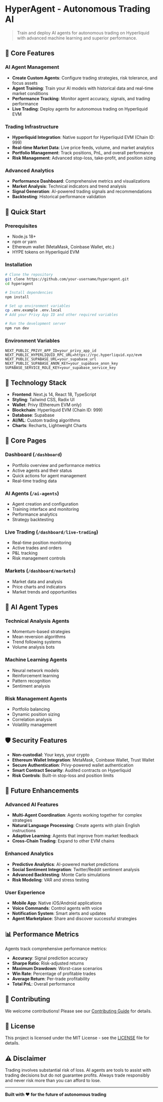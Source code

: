# HyperAgent - Autonomous Trading AI

> Train and deploy AI agents for autonomous trading on Hyperliquid with advanced machine learning and superior performance.

## 🤖 Core Features

### AI Agent Management
- **Create Custom Agents**: Configure trading strategies, risk tolerance, and focus assets
- **Agent Training**: Train your AI models with historical data and real-time market conditions
- **Performance Tracking**: Monitor agent accuracy, signals, and trading performance
- **Live Trading**: Deploy agents for autonomous trading on Hyperliquid EVM

### Trading Infrastructure
- **Hyperliquid Integration**: Native support for Hyperliquid EVM (Chain ID: 999)
- **Real-time Market Data**: Live price feeds, volume, and market analytics
- **Portfolio Management**: Track positions, PnL, and overall performance
- **Risk Management**: Advanced stop-loss, take-profit, and position sizing

### Advanced Analytics
- **Performance Dashboard**: Comprehensive metrics and visualizations
- **Market Analysis**: Technical indicators and trend analysis
- **Signal Generation**: AI-powered trading signals and recommendations
- **Backtesting**: Historical performance validation

## 🚀 Quick Start

### Prerequisites
- Node.js 18+ 
- npm or yarn
- Ethereum wallet (MetaMask, Coinbase Wallet, etc.)
- HYPE tokens on Hyperliquid EVM

### Installation

```bash
# Clone the repository
git clone https://github.com/your-username/hyperagent.git
cd hyperagent

# Install dependencies
npm install

# Set up environment variables
cp .env.example .env.local
# Add your Privy App ID and other required variables

# Run the development server
npm run dev
```

### Environment Variables

```env
NEXT_PUBLIC_PRIVY_APP_ID=your_privy_app_id
NEXT_PUBLIC_HYPERLIQUID_RPC_URL=https://rpc.hyperliquid.xyz/evm
NEXT_PUBLIC_SUPABASE_URL=your_supabase_url
NEXT_PUBLIC_SUPABASE_ANON_KEY=your_supabase_anon_key
SUPABASE_SERVICE_ROLE_KEY=your_supabase_service_key
```

## 🔧 Technology Stack

- **Frontend**: Next.js 14, React 18, TypeScript
- **Styling**: Tailwind CSS, Radix UI
- **Wallet**: Privy (Ethereum EVM only)
- **Blockchain**: Hyperliquid EVM (Chain ID: 999)
- **Database**: Supabase
- **AI/ML**: Custom trading algorithms
- **Charts**: Recharts, Lightweight Charts

## 📱 Core Pages

### Dashboard (`/dashboard`)
- Portfolio overview and performance metrics
- Active agents and their status
- Quick actions for agent management
- Real-time trading data

### AI Agents (`/ai-agents`)
- Agent creation and configuration
- Training interface and monitoring
- Performance analytics
- Strategy backtesting

### Live Trading (`/dashboard/live-trading`)
- Real-time position monitoring
- Active trades and orders
- P&L tracking
- Risk management controls

### Markets (`/dashboard/markets`)
- Market data and analysis
- Price charts and indicators
- Market trends and opportunities



## 🤖 AI Agent Types

### Technical Analysis Agents
- Momentum-based strategies
- Mean reversion algorithms
- Trend following systems
- Volume analysis bots

### Machine Learning Agents
- Neural network models
- Reinforcement learning
- Pattern recognition
- Sentiment analysis

### Risk Management Agents
- Portfolio balancing
- Dynamic position sizing
- Correlation analysis
- Volatility management

## 🛡️ Security Features

- **Non-custodial**: Your keys, your crypto
- **Ethereum Wallet Integration**: MetaMask, Coinbase Wallet, Trust Wallet
- **Secure Authentication**: Privy-powered wallet authentication
- **Smart Contract Security**: Audited contracts on Hyperliquid
- **Risk Controls**: Built-in stop-loss and position limits

## 🔮 Future Enhancements

### Advanced AI Features
- **Multi-Agent Coordination**: Agents working together for complex strategies
- **Natural Language Processing**: Create agents with plain English instructions
- **Adaptive Learning**: Agents that improve from market feedback
- **Cross-Chain Trading**: Expand to other EVM chains

### Enhanced Analytics
- **Predictive Analytics**: AI-powered market predictions
- **Social Sentiment Integration**: Twitter/Reddit sentiment analysis
- **Advanced Backtesting**: Monte Carlo simulations
- **Risk Modeling**: VAR and stress testing

### User Experience
- **Mobile App**: Native iOS/Android applications
- **Voice Commands**: Control agents with voice
- **Notification System**: Smart alerts and updates
- **Agent Marketplace**: Share and discover successful strategies

## 📊 Performance Metrics

Agents track comprehensive performance metrics:
- **Accuracy**: Signal prediction accuracy
- **Sharpe Ratio**: Risk-adjusted returns
- **Maximum Drawdown**: Worst-case scenarios
- **Win Rate**: Percentage of profitable trades
- **Average Return**: Per-trade profitability
- **Total PnL**: Overall performance

## 🤝 Contributing

We welcome contributions! Please see our [Contributing Guide](CONTRIBUTING.md) for details.

## 📄 License

This project is licensed under the MIT License - see the [LICENSE](LICENSE) file for details.

## ⚠️ Disclaimer

Trading involves substantial risk of loss. AI agents are tools to assist with trading decisions but do not guarantee profits. Always trade responsibly and never risk more than you can afford to lose.

---

**Built with ❤️ for the future of autonomous trading** 